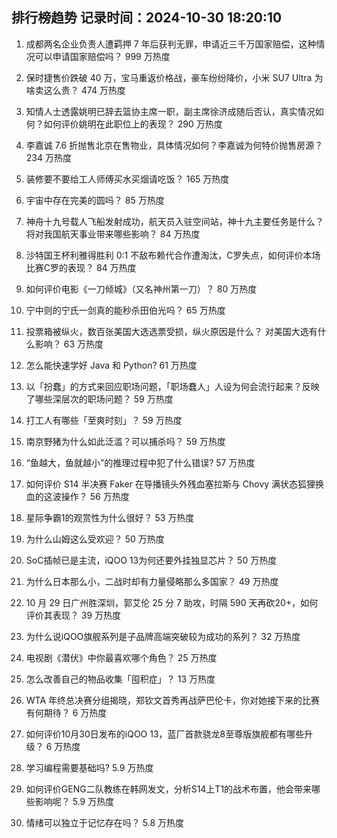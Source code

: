 
## 排行榜趋势 记录时间：2024-10-30 18:20:10
  
  1. 成都两名企业负责人遭羁押 7 年后获判无罪，申请近三千万国家赔偿，这种情况可以申请国家赔偿吗？ 999 万热度
    
  2. 保时捷售价跌破 40 万，宝马重返价格战，豪车纷纷降价，小米 SU7 Ultra 为啥卖这么贵？ 474 万热度
    
  3. 知情人士透露姚明已辞去篮协主席一职，副主席徐济成随后否认，真实情况如何？如何评价姚明在此职位上的表现？ 290 万热度
    
  4. 李嘉诚 7.6 折抛售北京在售物业，具体情况如何？李嘉诚为何特价抛售房源？ 234 万热度
    
  5. 装修要不要给工人师傅买水买烟请吃饭？ 165 万热度
    
  6. 宇宙中存在完美的圆吗？ 85 万热度
    
  7. 神舟十九号载人飞船发射成功，航天员入驻空间站，神十九主要任务是什么？将对我国航天事业带来哪些影响？ 84 万热度
    
  8. 沙特国王杯利雅得胜利 0:1 不敌布赖代合作遭淘汰，C罗失点，如何评价本场比赛C罗的表现？ 84 万热度
    
  9. 如何评价电影《一刀倾城》（又名神州第一刀）？ 80 万热度
    
  10. 宁中则的宁氏一剑真的能秒杀田伯光吗？ 65 万热度
    
  11. 投票箱被纵火，数百张美国大选选票受损，纵火原因是什么？ 对美国大选有什么影响？ 63 万热度
    
  12. 怎么能快速学好 Java 和 Python? 61 万热度
    
  13. 以「扮蠢」的方式来回应职场问题，「职场蠢人」人设为何会流行起来？反映了哪些深层次的职场问题？ 59 万热度
    
  14. 打工人有哪些「至爽时刻」？ 59 万热度
    
  15. 南京野猪为什么如此泛滥？可以捕杀吗？ 59 万热度
    
  16. “鱼越大，鱼就越小”的推理过程中犯了什么错误? 57 万热度
    
  17. 如何评价 S14 半决赛 Faker 在导播镜头外残血塞拉斯与 Chovy 满状态狐狸换血的这波操作？ 56 万热度
    
  18. 星际争霸1的观赏性为什么很好？ 53 万热度
    
  19. 为什么山姆这么受欢迎？ 50 万热度
    
  20. SoC插帧已是主流，iQOO 13为何还要外挂独显芯片？ 50 万热度
    
  21. 为什么日本那么小，二战时却有力量侵略那么多国家？ 49 万热度
    
  22. 10 月 29 日广州胜深圳，郭艾伦 25 分 7 助攻，时隔 590 天再砍20+，如何评价其表现？ 39 万热度
    
  23. 为什么说iQOO旗舰系列是子品牌高端突破较为成功的系列？ 32 万热度
    
  24. 电视剧《潜伏》中你最喜欢哪个角色？ 25 万热度
    
  25. 怎么改善自己的物品收集「囤积症」？ 13 万热度
    
  26. WTA 年终总决赛分组揭晓，郑钦文首秀再战萨巴伦卡，你对她接下来的比赛有何期待？ 6 万热度
    
  27. 如何评价10月30日发布的iQOO 13，蓝厂首款骁龙8至尊版旗舰都有哪些升级？ 6 万热度
    
  28. 学习编程需要基础吗? 5.9 万热度
    
  29. 如何评价GENG二队教练在韩网发文，分析S14上T1的战术布置，他会带来哪些影响呢？ 5.9 万热度
    
  30. 情绪可以独立于记忆存在吗？ 5.8 万热度
    